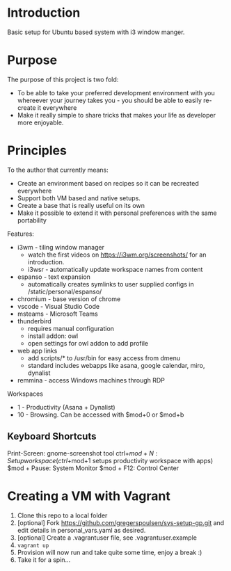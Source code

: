 

# Introduction
Basic setup for Ubuntu based system with i3 window manger. 

# Purpose
The purpose of this project is two fold:
* To be able to take your preferred development environment with you whereever
  your journey takes you - you should be able to easily re-create it everywhere
* Make it really simple to share tricks that makes your life as developer more
  enjoyable.

# Principles
To the author that currently means:
* Create an environment based on recipes so it can be recreated everywhere
* Support both VM based and native setups.
* Create a base that is really useful on its own
* Make it possible to extend it with personal preferences with the same
  portability



Features:
* i3wm - tiling window manager
  - watch the first videos on https://i3wm.org/screenshots/ for an introduction.
  - i3wsr - automatically update workspace names from content
* espanso - text expansion
  - automatically creates symlinks to user supplied configs in /static/personal/espanso/
* chromium - base version of chrome
* vscode - Visual Studio Code
* msteams - Microsoft Teams
* thunderbird
  - requires manual configuration
  - install addon: owl
  - open settings for owl addon to add profile
* web app links
  - add scripts/* to /usr/bin for easy access from dmenu
  - standard includes webapps like asana, google calendar, miro, dynalist
* remmina - access Windows machines through RDP


Workspaces
* 1 - Productivity (Asana + Dynalist)
* 10 - Browsing. Can be accessed with $mod+0 or $mod+b


## Keyboard Shortcuts

Print-Screen: gnome-screenshot tool
ctrl+$mod+N: Setup workspace (ctrl+$mod+1 setups productivity workspace with apps)
$mod + Pause: System Monitor
$mod + F12: Control Center

# Creating a VM with Vagrant

1. Clone this repo to a local folder
2. [optional] Fork https://github.com/gregerspoulsen/sys-setup-gp.git and edit details in
   personal_vars.yaml as desired.
3. [optional] Create a .vagrantuser file, see .vagrantuser.example
5. `vagrant up`
6. Provision will now run and take quite some time, enjoy a break :)
8. Take it for a spin...